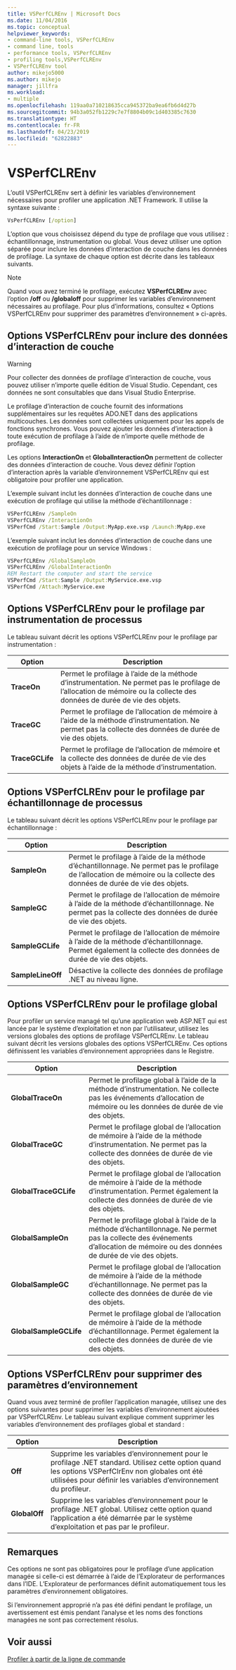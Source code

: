 ```yaml
---
title: VSPerfCLREnv | Microsoft Docs
ms.date: 11/04/2016
ms.topic: conceptual
helpviewer_keywords:
- command-line tools, VSPerfCLREnv
- command line, tools
- performance tools, VSPerfCLREnv
- profiling tools,VSPerfCLREnv
- VSPerfCLREnv tool
author: mikejo5000
ms.author: mikejo
manager: jillfra
ms.workload:
- multiple
ms.openlocfilehash: 119aa0a710218635cca945372ba9ea6fb6d4d27b
ms.sourcegitcommit: 94b3a052fb1229c7e7f8804b09c1d403385c7630
ms.translationtype: HT
ms.contentlocale: fr-FR
ms.lasthandoff: 04/23/2019
ms.locfileid: "62822883"
---
```

# <a name="vsperfclrenv"></a>VSPerfCLREnv

L’outil VSPerfCLREnv sert à définir les variables d’environnement nécessaires pour profiler une application .NET Framework. Il utilise la syntaxe suivante :

```cmd
VsPerfCLREnv [/option]
```

L’option que vous choisissez dépend du type de profilage que vous utilisez : échantillonnage, instrumentation ou global. Vous devez utiliser une option séparée pour inclure les données d’interaction de couche dans les données de profilage. La syntaxe de chaque option est décrite dans les tableaux suivants.

> [!NOTE]
> Quand vous avez terminé le profilage, exécutez **VSPerfCLREnv** avec l’option **/off** ou **/globaloff** pour supprimer les variables d’environnement nécessaires au profilage. Pour plus d’informations, consultez « Options VSPerfCLREnv pour supprimer des paramètres d’environnement » ci-après.

## <a name="vsperfclrenv-options-for-including-tier-interaction-data"></a>Options VSPerfCLREnv pour inclure des données d’interaction de couche

> [!WARNING]
> Pour collecter des données de profilage d’interaction de couche, vous pouvez utiliser n’importe quelle édition de Visual Studio. Cependant, ces données ne sont consultables que dans Visual Studio Enterprise.

Le profilage d’interaction de couche fournit des informations supplémentaires sur les requêtes ADO.NET dans des applications multicouches. Les données sont collectées uniquement pour les appels de fonctions synchrones. Vous pouvez ajouter les données d’interaction à toute exécution de profilage à l’aide de n’importe quelle méthode de profilage.

Les options **InteractionOn** et **GlobalInteractionOn** permettent de collecter des données d’interaction de couche. Vous devez définir l’option d’interaction après la variable d’environnement VSPerfCLREnv qui est obligatoire pour profiler une application.

L’exemple suivant inclut les données d’interaction de couche dans une exécution de profilage qui utilise la méthode d’échantillonnage :

```cmd
VSPerfCLREnv /SampleOn
VSPerfCLREnv /InteractionOn
VSPerfCmd /Start:Sample /Output:MyApp.exe.vsp /Launch:MyApp.exe
```

L’exemple suivant inclut les données d’interaction de couche dans une exécution de profilage pour un service Windows :

```cmd
VSPerfCLREnv /GlobalSampleOn
VSPerfCLREnv /GlobalInteractionOn
REM Restart the computer and start the service
VSPerfCmd /Start:Sample /Output:MyService.exe.vsp
VSPerfCmd /Attach:MyService.exe
```

## <a name="vsperfclrenv-options-for-process-instrumentation-profiling"></a>Options VSPerfCLREnv pour le profilage par instrumentation de processus

Le tableau suivant décrit les options VSPerfCLREnv pour le profilage par instrumentation :

|Option|Description|
|------------|-----------------|
|**TraceOn**|Permet le profilage à l’aide de la méthode d’instrumentation. Ne permet pas le profilage de l’allocation de mémoire ou la collecte des données de durée de vie des objets.|
|**TraceGC**|Permet le profilage de l’allocation de mémoire à l’aide de la méthode d’instrumentation. Ne permet pas la collecte des données de durée de vie des objets.|
|**TraceGCLife**|Permet le profilage de l’allocation de mémoire et la collecte des données de durée de vie des objets à l’aide de la méthode d’instrumentation.|

## <a name="vsperfclrenv-options-for-process-sampling-profiling"></a>Options VSPerfCLREnv pour le profilage par échantillonnage de processus

Le tableau suivant décrit les options VSPerfCLREnv pour le profilage par échantillonnage :

|Option|Description|
|------------|-----------------|
|**SampleOn**|Permet le profilage à l’aide de la méthode d’échantillonnage. Ne permet pas le profilage de l’allocation de mémoire ou la collecte des données de durée de vie des objets.|
|**SampleGC**|Permet le profilage de l’allocation de mémoire à l’aide de la méthode d’échantillonnage. Ne permet pas la collecte des données de durée de vie des objets.|
|**SampleGCLife**|Permet le profilage de l’allocation de mémoire à l’aide de la méthode d’échantillonnage. Permet également la collecte des données de durée de vie des objets.|
|**SampleLineOff**|Désactive la collecte des données de profilage .NET au niveau ligne.|

## <a name="vsperfclrenv-options-for-global-profiling"></a>Options VSPerfCLREnv pour le profilage global

Pour profiler un service managé tel qu’une application web ASP.NET qui est lancée par le système d’exploitation et non par l’utilisateur, utilisez les versions globales des options de profilage VSPerfCLREnv. Le tableau suivant décrit les versions globales des options VSPerfCLREnv. Ces options définissent les variables d’environnement appropriées dans le Registre.

|Option|Description|
|------------|-----------------|
|**GlobalTraceOn**|Permet le profilage global à l’aide de la méthode d’instrumentation. Ne collecte pas les événements d’allocation de mémoire ou les données de durée de vie des objets.|
|**GlobalTraceGC**|Permet le profilage global de l’allocation de mémoire à l’aide de la méthode d’instrumentation. Ne permet pas la collecte des données de durée de vie des objets.|
|**GlobalTraceGCLife**|Permet le profilage global de l’allocation de mémoire à l’aide de la méthode d’instrumentation. Permet également la collecte des données de durée de vie des objets.|
|**GlobalSampleOn**|Permet le profilage global à l’aide de la méthode d’échantillonnage. Ne permet pas la collecte des événements d’allocation de mémoire ou des données de durée de vie des objets.|
|**GlobalSampleGC**|Permet le profilage global de l’allocation de mémoire à l’aide de la méthode d’échantillonnage. Ne permet pas la collecte des données de durée de vie des objets.|
|**GlobalSampleGCLife**|Permet le profilage global de l’allocation de mémoire à l’aide de la méthode d’échantillonnage. Permet également la collecte des données de durée de vie des objets.|

## <a name="vsperfclrenv-options-to-delete-environment-settings"></a>Options VSPerfCLREnv pour supprimer des paramètres d’environnement

 Quand vous avez terminé de profiler l’application managée, utilisez une des options suivantes pour supprimer les variables d’environnement ajoutées par VSPerfCLREnv. Le tableau suivant explique comment supprimer les variables d’environnement des profilages global et standard :

|Option|Description|
|------------|-----------------|
|**Off**|Supprime les variables d’environnement pour le profilage .NET standard. Utilisez cette option quand les options VSPerfClrEnv non globales ont été utilisées pour définir les variables d’environnement du profileur.|
|**GlobalOff**|Supprime les variables d’environnement pour le profilage .NET global. Utilisez cette option quand l’application a été démarrée par le système d’exploitation et pas par le profileur.|

## <a name="remarks"></a>Remarques

Ces options ne sont pas obligatoires pour le profilage d’une application managée si celle-ci est démarrée à l’aide de l’Explorateur de performances dans l’IDE. L’Explorateur de performances définit automatiquement tous les paramètres d’environnement obligatoires.

Si l’environnement approprié n’a pas été défini pendant le profilage, un avertissement est émis pendant l’analyse et les noms des fonctions managées ne sont pas correctement résolus.

## <a name="see-also"></a>Voir aussi

[Profiler à partir de la ligne de commande](../profiling/using-the-profiling-tools-from-the-command-line.md)